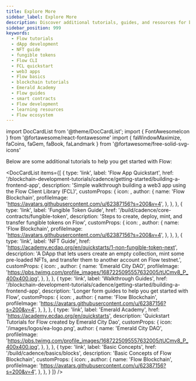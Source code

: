 ```yaml
---
title: Explore More
sidebar_label: Explore More
description: Discover additional tutorials, guides, and resources for building on Flow blockchain. Learn about NFTs, fungible tokens, dApp development, and core blockchain concepts.
sidebar_position: 999
keywords:
  - Flow tutorials
  - dApp development
  - NFT guide
  - fungible tokens
  - Flow CLI
  - FCL quickstart
  - web3 apps
  - Flow basics
  - blockchain tutorials
  - Emerald Academy
  - Flow guides
  - smart contracts
  - Flow development
  - learning resources
  - Flow ecosystem
---
```


import DocCardList from '@theme/DocCardList';
import { FontAwesomeIcon } from '@fortawesome/react-fontawesome'
import { faWindowMaximize, faCoins, faGem, faBook, faLandmark } from '@fortawesome/free-solid-svg-icons'

Below are some additional tutorials to help you get started with Flow:

<DocCardList items={[
{
type: 'link',
label: 'Flow App Quickstart',
href: '/blockchain-development-tutorials/cadence/getting-started/building-a-frontend-app',
description: 'Simple walkthrough building a web3 app using the Flow Client Library (FCL)',
customProps: {
icon: <FontAwesomeIcon icon={faWindowMaximize} className="h-16" />,
author: {
name: 'Flow Blockchain',
profileImage:
'https://avatars.githubusercontent.com/u/62387156?s=200&v=4',
},
},
},
{
type: 'link',
label: 'Fungible Token Guide',
href: '/build/cadence/core-contracts/fungible-token',
description: 'Steps to create, deploy, mint, and transfer fungible tokens on Flow',
customProps: {
icon: <FontAwesomeIcon icon={faCoins} className="h-16" />,
author: {
name: 'Flow Blockchain',
profileImage:
'https://avatars.githubusercontent.com/u/62387156?s=200&v=4',
},
},
},
{
type: 'link',
label: 'NFT Guide',
href: 'https://academy.ecdao.org/en/quickstarts/1-non-fungible-token-next',
description: 'A DApp that lets users create an empty collection, mint some pre-loaded NFTs, and transfer them to another account on Flow testnet.',
customProps: {
icon: <FontAwesomeIcon icon={faGem} className="h-16" />,
author: {
name: 'Emerald City DAO',
profileImage:
'https://pbs.twimg.com/profile_images/1687225095557632005/tUCmv8_P_400x400.jpg',
},
},
},
{
type: 'link',
label: 'Walkthrough Guides',
href: '/blockchain-development-tutorials/cadence/getting-started/building-a-frontend-app',
description: 'Longer form guides to help you get started with Flow',
customProps: {
icon: <FontAwesomeIcon icon={faBook} className="h-16" />,
author: {
name: 'Flow Blockchain',
profileImage:
'https://avatars.githubusercontent.com/u/62387156?s=200&v=4',
},
},
},
{
type: 'link',
label: 'Emerald Academy',
href: 'https://academy.ecdao.org/en/quickstarts',
description: 'Quickstart Tutorials for Flow created by Emerald City Dao',
customProps: {
icon: '/images/logos/ea-logo.png',
author: {
name: 'Emerald City DAO',
profileImage:
'https://pbs.twimg.com/profile_images/1687225095557632005/tUCmv8_P_400x400.jpg',
},
},
},
{
type: 'link',
label: 'Basic Concepts',
href: '/build/cadence/basics/blocks',
description: 'Basic Concepts of Flow Blockchain',
customProps: {
icon: <FontAwesomeIcon icon={faLandmark} className="h-16" />,
author: {
name: 'Flow Blockchain',
profileImage:
'https://avatars.githubusercontent.com/u/62387156?s=200&v=4',
},
},
}
]} />

